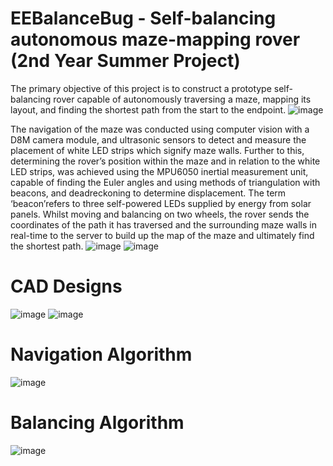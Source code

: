 # EEBalanceBug - Self-balancing autonomous maze-mapping rover (2nd Year Summer Project)
The primary objective of this project is to construct a prototype self-balancing rover capable of autonomously traversing a maze, mapping its layout, and finding the shortest path from the start to the endpoint. 
![image](https://github.com/bhavyaEE/EEBalanceBug/assets/107200668/de6f52f3-bbe6-4de6-ad1d-2812fd574148)

The  navigation  of  the  maze  was conducted  using  computer  vision  with  a  D8M  camera  module,  and  ultrasonic  sensors  to  detect  and measure the placement of white LED strips which signify maze walls. Further to this, determining the rover’s  position  within  the  maze  and  in  relation  to  the  white  LED  strips,  was  achieved  using  the MPU6050  inertial  measurement  unit,  capable  of  finding  the  Euler  angles  and  using  methods  of triangulation with beacons, and deadreckoning to determine displacement. The term ‘beacon’refers to three self-powered LEDs supplied by energy from solar panels. Whilst moving and balancing on two wheels, the rover sends the coordinates of the path it has traversed and the surrounding maze walls in real-time to the server to build up the map of the maze and ultimately find the shortest path. 
![image](https://github.com/bhavyaEE/EEBalanceBug/assets/107200668/3ff4754b-9351-4304-a092-ccfa50fb51c1)
![image](https://github.com/bhavyaEE/EEBalanceBug/assets/107200668/77f6e57c-6d92-4c2c-a01a-b0a43258bde8)
# CAD Designs
![image](https://github.com/bhavyaEE/EEBalanceBug/assets/107200668/c938b501-4d04-4d6c-8156-e4b0bf833ca0)
![image](https://github.com/bhavyaEE/EEBalanceBug/assets/107200668/34c6b758-2db2-46d7-8fcf-388eacd69d9e)
# Navigation Algorithm
![image](https://github.com/bhavyaEE/EEBalanceBug/assets/107200668/7f782a8c-093e-476f-915d-72aaf162bd38)
# Balancing Algorithm
![image](https://github.com/bhavyaEE/EEBalanceBug/assets/107200668/94d074aa-630f-4c5e-bc11-890eed5533ff)



